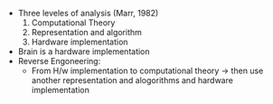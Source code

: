 - Three leveles of analysis (Marr, 1982)
	1. Computational Theory
	2. Representation and algorithm
	3. Hardware implementation
- Brain is a hardware implementation
- Reverse Engoneering: 
	- From H/w implementation to computational theory -> then use another representation and alogorithms and hardware implementation